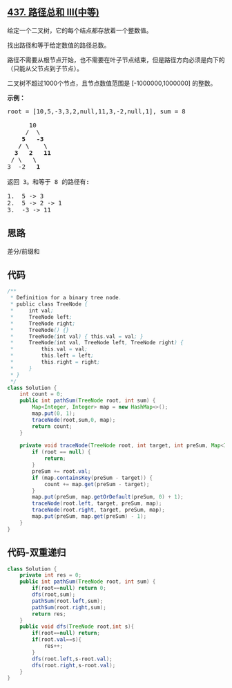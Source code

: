 ## [437. 路径总和 III(中等)](https://leetcode-cn.com/problems/path-sum-iii/)
<div class="notranslate"><p>给定一个二叉树，它的每个结点都存放着一个整数值。</p>

<p>找出路径和等于给定数值的路径总数。</p>

<p>路径不需要从根节点开始，也不需要在叶子节点结束，但是路径方向必须是向下的（只能从父节点到子节点）。</p>

<p>二叉树不超过1000个节点，且节点数值范围是 [-1000000,1000000] 的整数。</p>

<p><strong>示例：</strong></p>

<pre>root = [10,5,-3,3,2,null,11,3,-2,null,1], sum = 8

      10
     /  \
    <strong>5</strong>   <strong>-3</strong>
   <strong>/</strong> <strong>\</strong>    <strong>\</strong>
  <strong>3</strong>   <strong>2</strong>   <strong>11</strong>
 / \   <strong>\</strong>
3  -2   <strong>1</strong>

返回 3。和等于 8 的路径有:

1.  5 -&gt; 3
2.  5 -&gt; 2 -&gt; 1
3.  -3 -&gt; 11
</pre>
</div>

## 思路
差分/前缀和

## 代码
```java
/**
 * Definition for a binary tree node.
 * public class TreeNode {
 *     int val;
 *     TreeNode left;
 *     TreeNode right;
 *     TreeNode() {}
 *     TreeNode(int val) { this.val = val; }
 *     TreeNode(int val, TreeNode left, TreeNode right) {
 *         this.val = val;
 *         this.left = left;
 *         this.right = right;
 *     }
 * }
 */
class Solution {
    int count = 0;
    public int pathSum(TreeNode root, int sum) {
        Map<Integer, Integer> map = new HashMap<>();
        map.put(0, 1);
        traceNode(root,sum,0, map);
        return count;
    }
    
    private void traceNode(TreeNode root, int target, int preSum, Map<Integer, Integer> map) {
        if (root == null) {
            return;
        }
        preSum += root.val;
        if (map.containsKey(preSum - target)) {
            count += map.get(preSum - target);
        }
        map.put(preSum, map.getOrDefault(preSum, 0) + 1);
        traceNode(root.left, target, preSum, map);
        traceNode(root.right, target, preSum, map);
        map.put(preSum, map.get(preSum) - 1);
    }
}
```
## 代码-双重递归
```java
class Solution {
    private int res = 0;
    public int pathSum(TreeNode root, int sum) {
        if(root==null) return 0;
        dfs(root,sum);
        pathSum(root.left,sum);
        pathSum(root.right,sum);
        return res;
    }
    public void dfs(TreeNode root,int s){
        if(root==null) return;
        if(root.val==s){
            res++;
        }
        dfs(root.left,s-root.val);
        dfs(root.right,s-root.val);
    }
}
```
